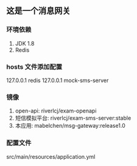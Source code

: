 
## 这是一个消息网关

### 环境依赖
1. JDK 1.8
2. Redis

### hosts 文件添加配置
127.0.0.1 redis
127.0.0.1 mock-sms-server 

### 镜像
1. open-api: riverlcj/exam-openapi
2. 短信模拟平台: riverlcj/exam-sms-server:stable
3. 本应用: mabelchen/msg-gateway:release1.0

### 配置文件
src/main/resources/application.yml
